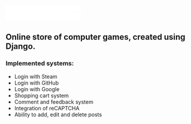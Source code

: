 ![youplay](https://github.com/AlexanderLukash/YouPlay/blob/main/static/dark/assets/images/logo.png?raw=true)
## Online store of computer games, created using Django.

### Implemented systems:
+ Login with Steam
+ Login with GitHub
+ Login with Google
+ Shopping cart system
+ Comment and feedback system
+ Integration of reCAPTCHA
+ Ability to add, edit and delete posts